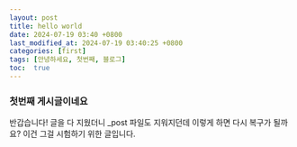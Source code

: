 ```yaml
---
layout: post
title: hello world
date: 2024-07-19 03:40 +0800
last_modified_at: 2024-07-19 03:40:25 +0800
categories: [first]
tags: [안녕하세요, 첫번째, 블로그]
toc:  true
---
```

### 첫번째 게시글이네요
반갑습니다! 글을 다 지웠더니 _post 파일도 지워지던데 이렇게 하면 다시 복구가 될까요? 이건 그걸 시험하기 위한 글입니다.
